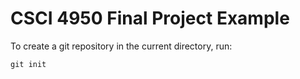 CSCI 4950 Final Project Example
===============================

To create a git repository in the
current directory, run:

```
git init
```